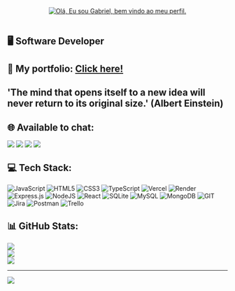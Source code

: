 <div align="center">
<a href="https://git.io/typing-svg">
    <img src="https://readme-typing-svg.herokuapp.com?font=Comic&size=25&color=green&center=true&vCenter=true&width=700&lines=Hello!+I+am+Gabriel+👋+Welcome+to+my+Profile+💻;" alt="Olá, Eu sou Gabriel, bem vindo ao meu perfil.">
</a>
</div><br>


## 🖥️ Software Developer

## 📃 My portfolio: [Click here!](https://portfolio-ten-alpha-24.vercel.app/)

## 'The mind that opens itself to a new idea will never return to its original size.' (Albert Einstein)    


## 🌐 Available to chat:
<a href="https://www.instagram.com/gabrielmacieldev/" target="_blank"><img src="https://img.shields.io/badge/Instagram-E4405F.svg?style=for-the-badge&logo=Instagram&logoColor=white"></a>
<a href="https://www.linkedin.com/in/gabrielmacieldev/" target="_blank"><img src="https://img.shields.io/badge/LinkedIn-0077B5?style=for-the-badge&logo=linkedin&logoColor=white"></a>
<a href="mailto:gabrielmacieldev@gmail.com"><img src="https://img.shields.io/badge/Gmail-D14836?style=for-the-badge&logo=gmail&logoColor=white" target="_blank"></a>
<a href="https://wa.me/+5521920152624"><img src="https://img.shields.io/badge/WhatsApp-25D366?style=for-the-badge&logo=whatsapp&logoColor=white" target="_black"/></a>

## 💻 Tech Stack:
![JavaScript](https://img.shields.io/badge/javascript-%23323330.svg?style=for-the-badge&logo=javascript&logoColor=%23F7DF1E) ![HTML5](https://img.shields.io/badge/html5-%23E34F26.svg?style=for-the-badge&logo=html5&logoColor=white) ![CSS3](https://img.shields.io/badge/css3-%231572B6.svg?style=for-the-badge&logo=css3&logoColor=white) ![TypeScript](https://img.shields.io/badge/typescript-%23007ACC.svg?style=for-the-badge&logo=typescript&logoColor=white) ![Vercel](https://img.shields.io/badge/vercel-%23000000.svg?style=for-the-badge&logo=vercel&logoColor=white) ![Render](https://img.shields.io/badge/Render-%46E3B7.svg?style=for-the-badge&logo=render&logoColor=white) ![Express.js](https://img.shields.io/badge/express.js-%23404d59.svg?style=for-the-badge&logo=express&logoColor=%2361DAFB) ![NodeJS](https://img.shields.io/badge/node.js-6DA55F?style=for-the-badge&logo=node.js&logoColor=white) ![React](https://img.shields.io/badge/react-%2320232a.svg?style=for-the-badge&logo=react&logoColor=%2361DAFB) ![SQLite](https://img.shields.io/badge/sqlite-%2307405e.svg?style=for-the-badge&logo=sqlite&logoColor=white) ![MySQL](https://img.shields.io/badge/mysql-%2300000f.svg?style=for-the-badge&logo=mysql&logoColor=white) ![MongoDB](https://img.shields.io/badge/MongoDB-%234ea94b.svg?style=for-the-badge&logo=mongodb&logoColor=white) ![GIT](https://img.shields.io/badge/Git-fc6d26?style=for-the-badge&logo=git&logoColor=white) ![Jira](https://img.shields.io/badge/jira-%230A0FFF.svg?style=for-the-badge&logo=jira&logoColor=white) ![Postman](https://img.shields.io/badge/Postman-FF6C37?style=for-the-badge&logo=postman&logoColor=white) ![Trello](https://img.shields.io/badge/Trello-%23026AA7.svg?style=for-the-badge&logo=Trello&logoColor=white)
## 📊 GitHub Stats:
![](https://github-readme-stats.vercel.app/api?username=gabrielmacieldev&theme=slateorange&hide_border=false&include_all_commits=true&count_private=false)<br/>
![](https://github-readme-streak-stats.herokuapp.com/?user=gabrielmacieldev&theme=slateorange&hide_border=false)<br/>
![](https://github-readme-stats.vercel.app/api/top-langs/?username=gabrielmacieldev&theme=slateorange&hide_border=false&include_all_commits=true&count_private=false&layout=compact)

---
[![](https://visitcount.itsvg.in/api?id=gabrielmacieldev&icon=4&color=3)](https://visitcount.itsvg.in)

<!-- Proudly created with GPRM ( https://gprm.itsvg.in ) -->
